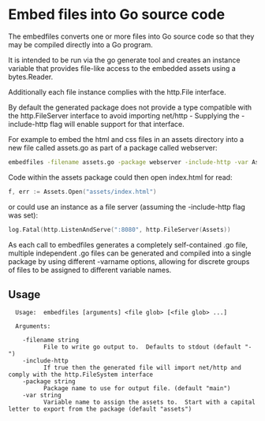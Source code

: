 # Embed files into Go source code

The embedfiles converts one or more files into Go source code so that
they may be compiled directly into a Go program.

It is intended to be run via the go generate tool and creates an instance
variable that provides file-like access to the embedded assets using
a bytes.Reader.

Additionally each file instance complies with the http.File interface.

By default the generated package does not provide a type compatible with the
http.FileServer interface to avoid importing net/http - Supplying the
-include-http flag will enable support for that interface.

For example to embed the html and css files in an assets directory into
a new file called assets.go as part of a package called webserver:

```bash
embedfiles -filename assets.go -package webserver -include-http -var Assets assets/*.html assets/*.css
```

Code within the assets package could then open index.html for read:

```go
f, err := Assets.Open("assets/index.html")
```

or could use an instance as a file server (assuming the -include-http flag was set):

```go
log.Fatal(http.ListenAndServe(":8080", http.FileServer(Assets))
```

As each call to embedfiles generates a completely self-contained .go file,
multiple independent .go files can be generated and compiled into a single
package by using different -varname options, allowing for discrete groups
of files to be assigned to different variable names.


## Usage

```
  Usage:  embedfiles [arguments] <file glob> [<file glob> ...]

  Arguments:

    -filename string
          File to write go output to.  Defaults to stdout (default "-")
    -include-http
          If true then the generated file will import net/http and comply with the http.FileSystem interface
    -package string
          Package name to use for output file. (default "main")
    -var string
          Variable name to assign the assets to.  Start with a capital letter to export from the package (default "assets")
```

